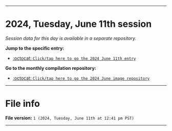 
***

# 2024, Tuesday, June 11th session

_Session data for this day is available in a separate repository._

**Jump to the specific entry:**

- [:octocat: `Click/tap here to go the 2024 June 11th entry`](https://github.com/seanpm2001/SeansLifeArchive_Images_MotorWorld_CarFactory_Y2024_V6/tree/SeansLifeArchive_Images_MotorWorld_CarFactory_Y2024_V6_Main-dev/2024/06_June/11/)

**Go to the monthly compilation repository:**

- [:octocat: `Click/tap here to go the 2024 June image repository`](https://github.com/seanpm2001/SeansLifeArchive_Images_MotorWorld_CarFactory_Y2024_V6/)

***

# File info

**File version:** `1 (2024, Tuesday, June 11th at 12:41 pm PST)`

***
